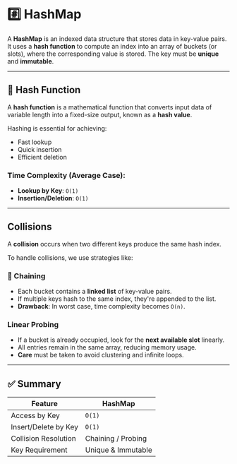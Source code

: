 # #️⃣ HashMap

A **HashMap** is an indexed data structure that stores data in key-value pairs. It uses a **hash function** to compute an index into an array of buckets (or slots), where the corresponding value is stored. The key must be **unique** and **immutable**.

---

## 🔢 Hash Function

A **hash function** is a mathematical function that converts input data of variable length into a fixed-size output, known as a **hash value**.

Hashing is essential for achieving:
- Fast lookup
- Quick insertion
- Efficient deletion

### Time Complexity (Average Case):
- **Lookup by Key**: `O(1)`
- **Insertion/Deletion**: `O(1)`

---

## Collisions

A **collision** occurs when two different keys produce the same hash index.

To handle collisions, we use strategies like:

### 🔗 Chaining

- Each bucket contains a **linked list** of key-value pairs.
- If multiple keys hash to the same index, they're appended to the list.
- **Drawback**: In worst case, time complexity becomes `O(n)`.

### Linear Probing

- If a bucket is already occupied, look for the **next available slot** linearly.
- All entries remain in the same array, reducing memory usage.
- **Care** must be taken to avoid clustering and infinite loops.

---

## ✅ Summary

| Feature               | HashMap      |
|------------------------|--------------|
| Access by Key          | `O(1)`       |
| Insert/Delete by Key   | `O(1)`       |
| Collision Resolution   | Chaining / Probing |
| Key Requirement        | Unique & Immutable |